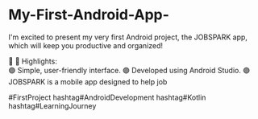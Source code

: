 # My-First-Android-App-
I'm excited to present my very first Android project, the JOBSPARK app, which will keep you productive and organized!

🚀  📌 Highlights:  
      🟣 Simple, user-friendly interface. 
      🟣 Developed using Android Studio. 
      🟣 JOBSPARK is a mobile app designed to help job
      
#FirstProject hashtag#AndroidDevelopment hashtag#Kotlin hashtag#LearningJourney
